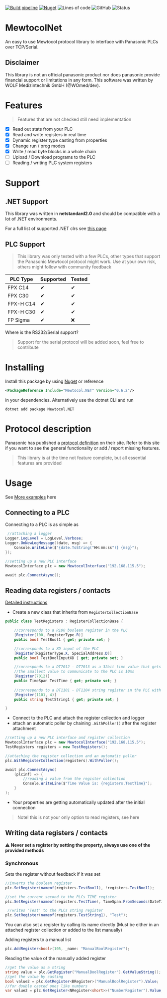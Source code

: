 [![Build pipeline](https://github.com/WOmed/MewtocolNet/actions/workflows/build-pipeline.yml/badge.svg)](https://github.com/WOmed/MewtocolNet/actions/workflows/build-pipeline.yml)
[![Nuget](https://img.shields.io/nuget/v/Mewtocol.NET)](https://www.nuget.org/packages/Mewtocol.NET)
![Lines of code](https://img.shields.io/tokei/lines/github/WOmed/MewtocolNet)
![GitHub](https://img.shields.io/github/license/WOmed/MewtocolNet)
![Status](https://img.shields.io/badge/Status-In%20dev-orange)

# MewtocolNet
An easy to use Mewtocol protocol library to interface with Panasonic PLCs over TCP/Serial.

## Disclaimer 
This library is not an official panasonic product nor does panasonic provide financial support or limitations in any form. 
This software was written by WOLF Medizintechnik GmbH (@WOmed/dev).

# Features

> Features that are not checked still need implementation

- [x] Read out stats from your PLC
- [x] Read and write registers in real time
- [x] Dynamic register type casting from properties
- [x] Change run / prog modes
- [x] Write / read byte blocks in a whole chain
- [ ] Upload / Download programs to the PLC
- [ ] Reading / writing PLC system registers

# Support

## .NET Support

This library was written in **netstandard2.0** and should be compatible with a lot of .NET environments.

For a full list of supported .NET clrs see [this page](https://docs.microsoft.com/de-de/dotnet/standard/net-standard?tabs=net-standard-2-0#select-net-standard-version)

## PLC Support

> This library was only tested with a few PLCs, other types that support the Panasonic Mewtocol protocol might work. 
> Use at your own risk, others might follow with community feedback

|PLC Type|Supported|Tested|
|--------|---------|------|
FPX C14  |✔        |✔   |
FPX C30  |✔        |✔   |
FPX-H C14|✔        |✔   |
FPX-H C30|✔        |✔   |
FP Sigma |✔        |❌  |

Where is the RS232/Serial support?

> Support for the serial protocol will be added soon, feel free to contribute

# Installing

Install this package by using [Nuget](https://www.nuget.org/packages/Mewtocol.NET) or reference 
```XML
<PackageReference Include="Mewtocol.NET" Version="0.6.2"/>
```
in your dependencies.
Alternatively use the dotnet CLI and run 
```Shell
dotnet add package Mewtocol.NET
```

# Protocol description

Panasonic has published a [protocol definition](https://mediap.industry.panasonic.eu/assets/custom-upload/Factory%20&%20Automation/PLC/Manuals/mn_all_plcs_mewtocol_user_pidsx_en.pdf) on their site.
Refer to this site if you want to see the general functionality or add / report missing features.

> This library is at the time not feature complete, but all essential features are provided

# Usage

See [More examples](/Examples) here

## Connecting to a PLC 

Connecting to a PLC is as simple as 

```C#
 //attaching a logger
Logger.LogLevel = LogLevel.Verbose;
Logger.OnNewLogMessage((date, msg) => {
    Console.WriteLine($"{date.ToString("HH:mm:ss")} {msg}");
});

//setting up a new PLC interface
MewtocolInterface plc = new MewtocolInterface("192.168.115.5");

await plc.ConnectAsync();
```

## Reading data registers / contacts

[Detailed instructions](https://github.com/WOmed/MewtocolNet/wiki/Attribute-handled-reading)

- Create a new class that inherits from `RegisterCollectionBase`

```C#
public class TestRegisters : RegisterCollectionBase {

    //corresponds to a R100 boolean register in the PLC
    [Register(100, RegisterType.R)]
    public bool TestBool1 { get; private set; }

    //corresponds to a XD input of the PLC
    [Register(RegisterType.X, SpecialAddress.D)]
    public bool TestBoolInputXD { get; private set; } 

    //corresponds to a DT7012 - DT7013 as a 32bit time value that gets parsed as a timespan (TIME)
    //the smallest value to communicate to the PLC is 10ms
    [Register(7012)]
    public TimeSpan TestTime { get; private set; }  
    
    //corresponds to a DT1101 - DT1104 string register in the PLC with (STRING[4])
    [Register(1101, 4)]
    public string TestString1 { get; private set; }

}
```

- Connect to the PLC and attach the register collection and logger
- attach an automatic poller by chaining `.WithPoller()` after the register attachment

```C#
//setting up a new PLC interface and register collection
MewtocolInterface plc = new MewtocolInterface("192.168.115.5");
TestRegisters registers = new TestRegisters();

//attaching the register collection and an automatic poller
plc.WithRegisterCollection(registers).WithPoller();

await plc.ConnectAsync(
    (plcinf) => {
        //reading a value from the register collection
        Console.WriteLine($"Time Value is: {registers.TestTime}");
    }
);
```
- Your properties are getting automatically updated after the initial connection

> Note! this is not your only option to read registers, see here

## Writing data registers / contacts

⚠ **Never set a register by setting the property, always use one of the provided methods**

### Synchronous

Sets the register without feedback if it was set

```C#
//inverts the boolean register
plc.SetRegister(nameof(registers.TestBool1), !registers.TestBool1);

//set the current second to the PLCs TIME register
plc.SetRegister(nameof(registers.TestTime), TimeSpan.FromSeconds(DateTime.Now.Second));

 //writes 'Test' to the PLCs string register
plc.SetRegister(nameof(registers.TestString1), "Test");
```

You can also set a register by calling its name directly (Must be either in an attached register collection or added to the list manually)

Adding registers to a manual list
```C#
plc.AddRegister<bool>(105, _name: "ManualBoolRegister");
```

Reading the value of the manually added register
```C#
//get the value as a string
string value = plc.GetRegister("ManualBoolRegister").GetValueString();
//get the value by casting
bool value2 = plc.GetRegister<BRegister>("ManualBoolRegister").Value;
//for double casted ones like numbers
var value2 = plc.GetRegister<NRegister<short>>("NumberRegister").Value;
```
